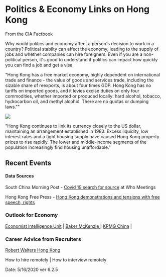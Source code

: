 <h1>Politics & Economy Links on Hong Kong</h1>
<p>
<span class="wysiwyg-font-size-large">From the CIA Factbook </span>
</p>
<p>Why would politics and economy affect a person's decision to work in a country? Political stabilty can affect the economy, leading to the supply of jobs and whether companies can hire foreigners. Even if you are a non-political person, it's good to understand if politics can impact how quickly you can find a job and get a visa.</p>
<p>
  "Hong Kong has a free market economy, highly dependent on international trade
  and finance - the value of goods and services trade, including the sizable share
  of reexports, is about four times GDP. Hong Kong has no tariffs on imported goods,
  and it levies excise duties on only four commodities, whether imported or produced
  locally: hard alcohol, tobacco, hydrocarbon oil, and methyl alcohol. There are
  no quotas or dumping laws.""
</p>
 <a href="https://open.spotify.com/album/57oaLRJpfhxYULSDAhto14"><img src="https://all-jp-1.s3-ap-northeast-1.amazonaws.com/img/click_pic/ads_home/spotify_banner_al.svg"></a>
<p>
  "Hong Kong continues to link its currency closely to the US dollar, maintaining
  an arrangement established in 1983. Excess liquidity, low interest rates and
  a tight housing supply have caused Hong Kong property prices to rise rapidly.
  The lower and middle-income segments of the population increasingly find housing
  unaffordable."
</p>
<h2>Recent Events</h2>
<h4>Data Sources</h4>
<p>South China Morning Post - <a href="https://www.scmp.com">Covid 19 search for source</a> at Who Meetings</p>
<p>Hong Kong Free Press - <a href="https://hongkongfp.com">Hong Kong demonstrations and tensions with free speech, rights</a></p>

<h3>Outlook for Economy</h3>
<p><a href="http://country.eiu.com/(F(_mzsZrnG6WfJstxXxK5EEWtT52ZwGGkE5lNEQaICnqf9epVkG1Edla73nADlgSHqyrZRdlEwt6W6fGifVS0is7SRdHGEuY77UVoc9HRnvHQ1))/Hong+Kong">Economist Intelligence Unit</a> | <a href="https://www.bakermckenzie.com/-/media/files/insight/publications/2019/gtf-2020/gtf2020_factsheet_hong-kong.pdf?la=en">Baker McKenzie </a> | <a href="https://home.kpmg/cn/en/home/insights/2020/02/hong-kong-budget-2020-2021/hong-kong-economic-indicators.html">KPMG China</a> |</p>

<h3>Career Advice from Recruiters</h3>
<p><a href="https://www.robertwalters.com.hk">Robert Walters Hong Kong</a>
  <p>How to hire remotely | How to interview remotely </p>

<p>Date: 5/16/2020 ver 6.2.5</p>
